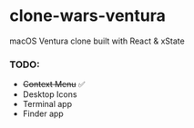 # clone-wars-ventura

macOS Ventura clone built with React &amp; xState

### TODO:

- ~~Context Menu~~ ✅
- Desktop Icons
- Terminal app
- Finder app
